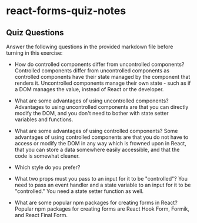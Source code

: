 # react-forms-quiz-notes

## Quiz Questions

Answer the following questions in the provided markdown file before turning in this exercise:

- How do controlled components differ from uncontrolled components?
  Controlled components differ from uncontrolled components as controlled components have their state managed by the component that renders it. Uncontrolled components manage their own state - such as if a DOM manages the value, instead of React or the developer.

- What are some advantages of using uncontrolled components?
  Advantages to using uncontrolled components are that you can directly modify the DOM, and you don't need to bother with state setter variables and functions.

- What are some advantages of using controlled components?
  Some advantages of using controlled components are that you do not have to access or modify the DOM in any way which is frowned upon in React, that you can store a data somewhere easily accessible, and that the code is somewhat cleaner.

- Which style do you prefer?

- What two props must you pass to an input for it to be "controlled"?
  You need to pass an event handler and a state variable to an input for it to be "controlled." You need a state setter function as well.

- What are some popular npm packages for creating forms in React?
  Popular npm packages for creating forms are React Hook Form, Formik, and React Final Form.
